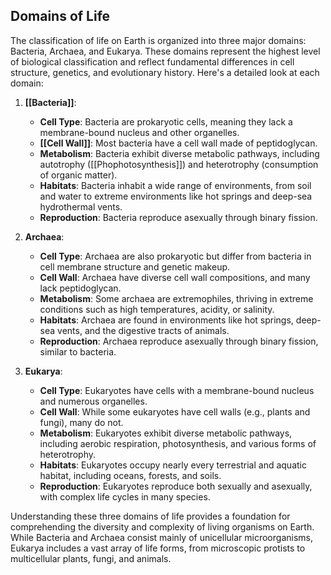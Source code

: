 ## Domains of Life

The classification of life on Earth is organized into three major domains: Bacteria, Archaea, and Eukarya. These domains represent the highest level of biological classification and reflect fundamental differences in cell structure, genetics, and evolutionary history. Here's a detailed look at each domain:

1. **[[Bacteria]]**:
    - **Cell Type**: Bacteria are prokaryotic cells, meaning they lack a membrane-bound nucleus and other organelles.
    - **[[Cell Wall]]**: Most bacteria have a cell wall made of peptidoglycan.
    - **Metabolism**: Bacteria exhibit diverse metabolic pathways, including autotrophy ([[Phophotosynthesis]]) and heterotrophy (consumption of organic matter).
    - **Habitats**: Bacteria inhabit a wide range of environments, from soil and water to extreme environments like hot springs and deep-sea hydrothermal vents.
    - **Reproduction**: Bacteria reproduce asexually through binary fission.

1. **Archaea**:
    - **Cell Type**: Archaea are also prokaryotic but differ from bacteria in cell membrane structure and genetic makeup.
    - **Cell Wall**: Archaea have diverse cell wall compositions, and many lack peptidoglycan.
    - **Metabolism**: Some archaea are extremophiles, thriving in extreme conditions such as high temperatures, acidity, or salinity.
    - **Habitats**: Archaea are found in environments like hot springs, deep-sea vents, and the digestive tracts of animals.
    - **Reproduction**: Archaea reproduce asexually through binary fission, similar to bacteria.

1. **Eukarya**:
    - **Cell Type**: Eukaryotes have cells with a membrane-bound nucleus and numerous organelles.
    - **Cell Wall**: While some eukaryotes have cell walls (e.g., plants and fungi), many do not.
    - **Metabolism**: Eukaryotes exhibit diverse metabolic pathways, including aerobic respiration, photosynthesis, and various forms of heterotrophy.
    - **Habitats**: Eukaryotes occupy nearly every terrestrial and aquatic habitat, including oceans, forests, and soils.
    - **Reproduction**: Eukaryotes reproduce both sexually and asexually, with complex life cycles in many species.

Understanding these three domains of life provides a foundation for comprehending the diversity and complexity of living organisms on Earth. While Bacteria and Archaea consist mainly of unicellular microorganisms, Eukarya includes a vast array of life forms, from microscopic protists to multicellular plants, fungi, and animals.